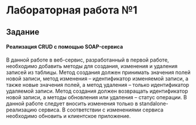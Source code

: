 # Лабораторная работа №1 

## Задание 

#### **Реализация CRUD с помощью SOAP-сервиса** 

В данной работе в веб-сервис, разработанный в первой работе, необходимо добавить методы для создания, изменения и удаления записей из таблицы. Метод создания должен принимать значения полей новой записи, метод изменения – идентификатор изменяемой записи, а также новые значения полей, а метод удаления – только идентификатор удаляемой записи.
Метод создания должен возвращать идентификатор новой записи, а методы обновления или удаления – статус операции. В данной работе следует вносить изменения только в standalone-реализацию сервиса.
В соответствии с изменениями сервиса необходимо обновить и клиентское приложение.

